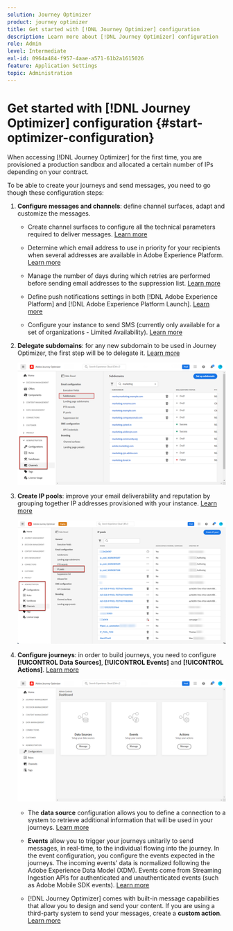 ```yaml
---
solution: Journey Optimizer
product: journey optimizer
title: Get started with [!DNL Journey Optimizer] configuration
description: Learn more about [!DNL Journey Optimizer] configuration
role: Admin
level: Intermediate
exl-id: 0964a484-f957-4aae-a571-61b2a1615026
feature: Application Settings
topic: Administration
---
```


# Get started with [!DNL Journey Optimizer] configuration {#start-optimizer-configuration}

When accessing [!DNL Journey Optimizer] for the first time, you are provisioned a production sandbox and allocated a certain number of IPs depending on your contract.

To be able to create your journeys and send messages, you need to go though these configuration steps:

1. **Configure messages and channels**: define channel surfaces, adapt and customize the messages.

    * Create channel surfaces to configure all the technical parameters required to deliver messages. [Learn more](channel-surfaces.md)

    * Determine which email address to use in priority for your recipients when several addresses are available in Adobe Experience Platform. [Learn more](primary-email-addresses.md)

    * Manage the number of days during which retries are performed before sending email addresses to the suppression list. [Learn more](manage-suppression-list.md)

    * Define push notifications settings in both [!DNL Adobe Experience Platform] and [!DNL Adobe Experience Platform Launch]. [Learn more](../push/push-gs.md)

    <!--* Understand the push notification flow. [Learn more](../push/push-gs.md)-->

    * Configure your instance to send SMS (currently only available for a set of organizations - Limited Availability). [Learn more](sms-configuration.md)
    
1. **Delegate subdomains**: for any new subdomain to be used in Journey Optimizer, the first step will be to delegate it. [Learn more](about-subdomain-delegation.md)

    ![](assets/subdomain.png)

1. **Create IP pools**: improve your email deliverability and reputation by grouping together IP addresses provisioned with your instance. [Learn more](ip-pools.md)

    ![](assets/ip-pool.png)

1. **Configure journeys**: in order to build journeys, you need to configure **[!UICONTROL Data Sources]**, **[!UICONTROL Events]** and **[!UICONTROL Actions]**. [Learn more](about-data-sources-events-actions.md)

    ![](assets/admin-menu.png)

    * The **data source** configuration allows you to define a connection to a system to retrieve additional information that will be used in your journeys. [Learn more](../datasource/about-data-sources.md)

    * **Events** allow you to trigger your journeys unitarily to send messages, in real-time, to the individual flowing into the journey. In the event configuration, you configure the events expected in the journeys. The incoming events’ data is normalized following the Adobe Experience Data Model (XDM). Events come from Streaming Ingestion APIs for authenticated and unauthenticated events (such as Adobe Mobile SDK events). [Learn more](../event/about-events.md)
    
    * [!DNL Journey Optimizer] comes with built-in message capabilities that allow you to design and send your content. If you are using a third-party system to send your messages, create a **custom action**. [Learn more](../action/action.md)